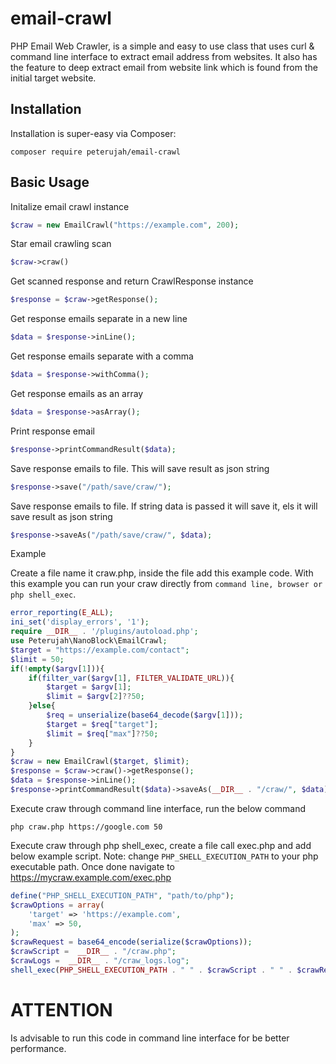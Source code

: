 # email-crawl
 PHP Email Web Crawler, is a simple and easy to use class that uses curl & command line interface to extract email address from websites. 
 It also has the feature to deep extract email from website link which is found from the initial target website.

## Installation

Installation is super-easy via Composer:
```cli
composer require peterujah/email-crawl
```

## Basic Usage

Initalize email crawl instance
```php
$craw = new EmailCrawl("https://example.com", 200);
```


Star email crawling scan

```php
$craw->craw()
```

Get scanned response and return CrawlResponse instance

```php
$response = $craw->getResponse();
```

Get response emails separate in a new line

```php
$data = $response->inLine();
```

Get response emails separate with a comma

```php
$data = $response->withComma();
```

Get response emails as an array
```php
$data = $response->asArray();
```

Print response email 
```php
$response->printCommandResult($data);
```

Save response emails to file. This will save result as json string
```php
$response->save("/path/save/craw/");
```

Save response emails to file. If string data is passed it will save it, els it will save result as json string
```php
$response->saveAs("/path/save/craw/", $data);
```

Example

Create a file name it craw.php, inside the file add this example code.
With this example you can run your craw directly from `command line, browser or php shell_exec`.

```php
error_reporting(E_ALL);
ini_set('display_errors', '1');
require __DIR__ . '/plugins/autoload.php';
use Peterujah\NanoBlock\EmailCrawl;
$target = "https://example.com/contact";
$limit = 50;
if(!empty($argv[1])){
    if(filter_var($argv[1], FILTER_VALIDATE_URL)){
        $target = $argv[1];
        $limit = $argv[2]??50;
    }else{
        $req = unserialize(base64_decode($argv[1]));
        $target = $req["target"];
        $limit = $req["max"]??50;
    }
}
$craw = new EmailCrawl($target, $limit);
$response = $craw->craw()->getResponse();
$data = $response->inLine();
$response->printCommandResult($data)->saveAs(__DIR__ . "/craw/", $data);
```

Execute craw through command line interface, run the below command
```cli
php craw.php https://google.com 50
```

Execute craw through php shell_exec, create a file call exec.php and add below example script.
Note: change `PHP_SHELL_EXECUTION_PATH` to your php executable path.
Once done navigate to https://mycraw.example.com/exec.php
```php
define("PHP_SHELL_EXECUTION_PATH", "path/to/php");
$crawOptions = array(
    'target' => 'https://example.com',
    'max' => 50,
);
$crawRequest = base64_encode(serialize($crawOptions));
$crawScript =  __DIR__ . "/craw.php";
$crawLogs =  __DIR__ . "/craw_logs.log";
shell_exec(PHP_SHELL_EXECUTION_PATH . " " . $crawScript . " " . $crawRequest ." 'alert' >> " . $crawLogs . " 2>&1");
```

# ATTENTION

Is advisable to run this code in command line interface for be better performance.
